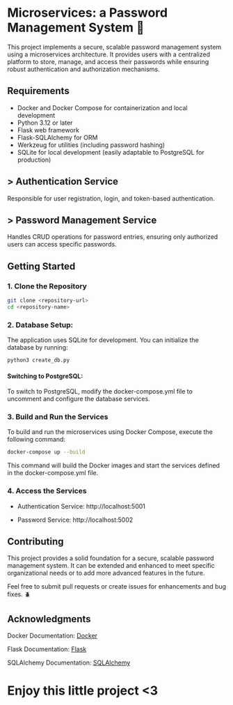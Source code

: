 # Microservices: a Password Management System 🔐

This project implements a secure, scalable password management system using a microservices architecture. It provides users with a centralized platform to store, manage, and access their passwords while ensuring robust authentication and authorization mechanisms.

## Requirements

- Docker and Docker Compose for containerization and local development
- Python 3.12 or later
- Flask web framework
- Flask-SQLAlchemy for ORM
- Werkzeug for utilities (including password hashing)
- SQLite for local development (easily adaptable to PostgreSQL for production)

## > Authentication Service
Responsible for user registration, login, and token-based authentication.
## > Password Management Service
Handles CRUD operations for password entries, ensuring only authorized users can access specific passwords.


## Getting Started

### 1. Clone the Repository
```bash
git clone <repository-url>
cd <repository-name>
```
### 2. Database Setup:
The application uses SQLite for development. You can initialize the database by running:
```bash
python3 create_db.py
```
#### Switching to PostgreSQL:
To switch to PostgreSQL, modify the docker-compose.yml file to uncomment and configure the database services.

### 3. Build and Run the Services
To build and run the microservices using Docker Compose, execute the following command:
```bash
docker-compose up --build
```
This command will build the Docker images and start the services defined in the docker-compose.yml file.

### 4. Access the Services
- Authentication Service: http://localhost:5001

- Password Service: http://localhost:5002


## Contributing
This project provides a solid foundation for a secure, scalable password management system. It can be extended and enhanced to meet specific organizational needs or to add more advanced features in the future.

Feel free to submit pull requests or create issues for enhancements and bug fixes. 🪲

## Acknowledgments
Docker Documentation: [Docker](https://docs.docker.com)

Flask Documentation: [Flask](https://flask.palletsprojects.com/en/3.0.x/installation/)

SQLAlchemy Documentation: [SQLAlchemy](https://docs.sqlalchemy.org/en/20/)


# Enjoy this little project <3
